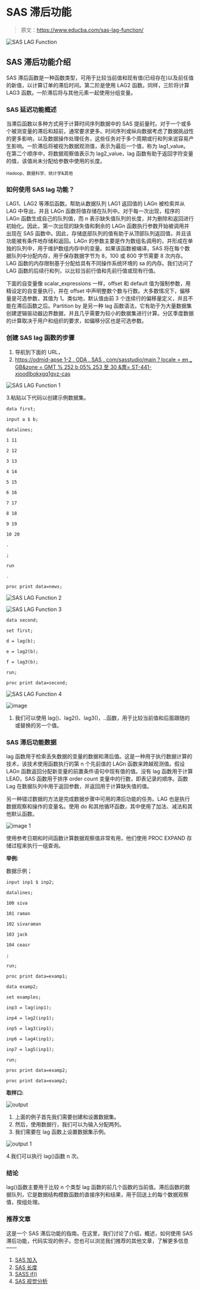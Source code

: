 # SAS 滞后功能

> 原文：<https://www.educba.com/sas-lag-function/>

![SAS LAG Function](img/6c3fee3c1d7c71f7ddeaec6614e3686e.png)



## SAS 滞后功能介绍

SAS 滞后函数是一种函数类型，可用于比较当前值和现有值(已经存在)以及前任值的新值，以计算订单的滞后时间。第二阶是使用 LAG2 函数。同样，三阶将计算 LAG3 函数。一阶滞后将与其他元素一起使用分组变量。

### SAS 延迟功能概述

当滞后函数以多种方式用于计算时间序列数据中的 SAS 提前量时。对于一个或多个被测变量的滞后和超前，通常要求更多。时间序列或纵向数据考虑了数据挑战性的更多影响，以及数据操作处理任务，这些任务对于多个周期或行和列来说容易产生影响。一阶滞后将被视为数据观测值，表示为最后一个值，称为 lag1_value。在第二个顺序中，将数据观察值表示为 lag2_value，lag 函数有助于返回字符变量的值，该值尚未分配给参数中使用的长度。

<small>Hadoop、数据科学、统计学&其他</small>

### 如何使用 SAS lag 功能？

LAG1、LAG2 等滞后函数。帮助从数据队列 LAG1 返回值的 LAGn 被检索并从 LAG 中导出，并且 LAGn 函数将值存储在队列中。对于每一次出现，程序的 LAGn 函数生成自己的队列值，而 n 表示缺失值队列的长度，并为删除和返回进行初始化。因此，第一次出现的缺失值和剩余的 LAGn 函数执行参数开始被调用并出现在 SAS 函数中。因此，存储底部队列的值有助于从顶部队列返回值，并且该功能被有条件地存储和返回。LAGn 的参数主要是作为数组名调用的，并形成在单独的队列中，用于维护数组内存中的变量。如果该函数被编译，SAS 将在每个数据队列中分配内存，用于保存数据字节为 8，100 或 800 字节需要 8 次内存。LAG 函数的内存限制基于分配给具有不同操作系统环境的 sa 的内存。我们访问了 LAG 函数的后续行和列，以比较当前行值和先前行值或现有行值。

下面的自变量像 scalar_expressions 一样，offset 和 default 值为强制参数，用精设定的自变量执行，并在 offset 中声明整数个数与行数。大多数情况下，偏移量是可选参数，其值为 1。类似地，默认值由前 3 个连续行的偏移量定义，并且不能在滞后函数之后。Partition by 是另一种 lag 函数语法，它有助于为大量数据集创建逻辑驱动器边界数据，并且几乎需要为较小的数据集进行计算。分区季度数据的计算取决于用户和组织的要求，如偏移分区也是可选参数。

### 创建 SAS lag 函数的步骤

1.  导航到下面的 URL，
2.  [https://odmid-apse 1-2 . ODA . SAS . com/sasstudio/main？locale = en _ GB&zone = GMT % 252 b 05% 253 至 30 &票= ST-441-xioodlbokxgq1gvz-cas](https://odamid-apse1-2.oda.sas.com/SASStudio/main?locale=en_GB&zone=GMT%252B05%253A30&ticket=ST-44711-XiooFbDlbokXgGqQ1gVZ-cas)

![SAS LAG Function 1](img/ee48144486cdf3505c87bdda7f0db3e7.png)



3.粘贴以下代码以创建示例数据集。

```
data first;

input a $ b;

datalines;

1 11

2 12

3 13

4 14

5 15

6 16

7 17

8 18

9 19

10 20

.

;

run

.

proc print data=news;
```

![SAS LAG Function 2](img/03910e6857efed3cae9171b1cee27cd5.png)



![SAS LAG Function 3](img/a22e9cfca0ced7159491fb6828779ab5.png)



```
data second;

set first;

d = lag(b);

e = lag2(b);

f = lag3(b);

run;

proc print data=second;
```

![SAS LAG Function 4](img/1a7db99191b335d40baac09d4a12791a.png)



![image](img/b7bbb81b8c437a561d676fc5efc6c560.png)



1.  我们可以使用 lag()、lag2()、lag3()，..函数，用于比较当前值和后面跟随的或替换的另一个值。

### SAS 滞后功能数据

lag 函数用于检索丢失数据的变量的数据和滞后值。这是一种用于执行数据计算的技术，该技术使用函数执行的第 n 个先前值的 LAGn 函数来跨越观测值。假设 LAGn 函数返回分配新变量的前置条件语句中现有值的值。没有 lag 函数用于计算 LEAD，SAS 函数用于排序 order count 变量中的行数，即表记录的顺序。函数 Lag 在数据队列中用于返回参数，并返回用于计算缺失值的值。

另一种错过数据的方法是完成数据步骤中可用的滞后功能的任务。LAG 也是执行数据观察和操作的变量名。使用 do 和其他循环函数，其中使用了加法、减法和其他默认函数。

![image 1](img/0df3fd93d3ae4bcc073781f700361b36.png)



使用参考日期和时间函数计算数据观察值非常有用，他们使用 PROC EXPAND 存储过程来执行一组查询。

**举例:**

数据示例；

```
input inp1 $ inp2;

datalines;

100 siva

101 raman

102 sivaraman

103 jack

104 ceasr

;

run;

proc print data=examp1;

data examp2;

set examples;

inp3 = lag(inp1);

inp4 = lag2(inp1);

inp5 = lag3(inp1);

inp6 = lag4(inp1);

inp7 = lag5(inp1);

run;

proc print data=examp2;

proc print data=examp2;
```

**取样口:**

![output](img/20b10731ace12e749eae22bc8b10fa19.png)



1.  上面的例子首先我们需要创建和设置数据集。
2.  然后，使用数据行，我们可以为输入分配两列。
3.  我们需要在 lag 函数上设置数据集示例。

![output 1](img/7a61c6ecd00f20d8a8af4c99cb0f879b.png)



4.我们可以执行 lag()函数 n 次。

### 结论

lag()函数主要用于比较 n 个类型 lag 函数的前几个函数的当前值。滞后函数的数据队列，它是数据结构模数函数的直接序列和结果，用于回送上的每个数据观察值，按组处理。

### 推荐文章

这是一个 SAS 滞后功能的指南。在这里，我们讨论了介绍，概述，如何使用 SAS 滞后功能，代码实现的例子。您也可以浏览我们推荐的其他文章，了解更多信息——

1.  [SAS 加入](https://www.educba.com/sas-join/)
2.  [SAS 长度](https://www.educba.com/sas-length/)
3.  [SASS if()](https://www.educba.com/sass-if/)
4.  [SAS 视觉分析](https://www.educba.com/sas-visual-analytics/)





